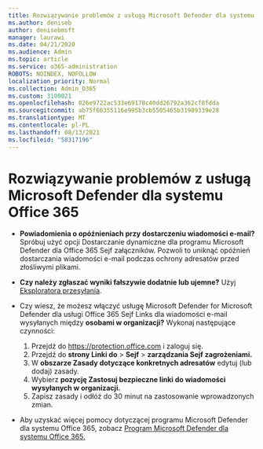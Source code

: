 ```yaml
---
title: Rozwiązywanie problemów z usługą Microsoft Defender dla systemu Office 365
ms.author: deniseb
author: denisebmsft
manager: laurawi
ms.date: 04/21/2020
ms.audience: Admin
ms.topic: article
ms.service: o365-administration
ROBOTS: NOINDEX, NOFOLLOW
localization_priority: Normal
ms.collection: Admin_O365
ms.custom: 3100021
ms.openlocfilehash: 026e9722ac533e69178c40dd26792a362cf8fdda
ms.sourcegitcommit: ab75f66355116e995b3cb5505465b31989339e28
ms.translationtype: MT
ms.contentlocale: pl-PL
ms.lasthandoff: 08/13/2021
ms.locfileid: "58317196"
---
```

# <a name="troubleshoot-issues-with-microsoft-defender-for-office-365"></a>Rozwiązywanie problemów z usługą Microsoft Defender dla systemu Office 365

- **Powiadomienia o opóźnieniach przy dostarczeniu wiadomości e-mail?** Spróbuj użyć opcji Dostarczanie dynamiczne dla programu Microsoft Defender dla Office 365 Sejf załączników. Pozwoli to uniknąć opóźnień dostarczania wiadomości e-mail podczas ochrony adresatów przed złośliwymi plikami.
- **Czy należy zgłaszać wyniki fałszywie dodatnie lub ujemne?** Użyj [Eksploratora przesyłania](https://protection.office.com/reportsubmission).
- Czy wiesz, że możesz włączyć usługę Microsoft Defender for Microsoft Defender dla usługi Office 365 Sejf Links dla wiadomości e-mail wysyłanych między **osobami w organizacji?** Wykonaj następujące czynności:
    1. Przejdź do https://protection.office.com i zaloguj się.
    2. Przejdź do **strony Linki do**  >  **Sejf**  >  **zarządzania Sejf zagrożeniami.**
    3. W **obszarze Zasady dotyczące konkretnych adresatów** edytuj (lub dodaj) zasady.
    4. Wybierz **pozycję Zastosuj bezpieczne linki do wiadomości wysyłanych w organizacji.**
    5. Zapisz zasady i odłóż do 30 minut na zastosowanie wprowadzonych zmian.

- Aby uzyskać więcej pomocy dotyczącej programu Microsoft Defender dla systemu Office 365, zobacz [Program Microsoft Defender dla systemu Office 365.](https://docs.microsoft.com/microsoft-365/security/office-365-security/office-365-atp)